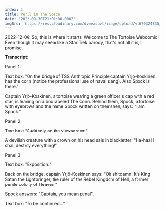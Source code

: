 ```yaml
---
index: 1
title: Peril in The Space
date: '2022-09-30T21:00:00.000Z'
imgSrc: 'https://res.cloudinary.com/dvweaspvt/image/upload/v1670324835/1_eqeo6r.png'
---
```


2022-12-06: So, this is where it starts! Welcome to The Tortoise Webcomic! Even though it may seem like a Star Trek parody, that's not all it is, I promise.

**Transcript:**

Panel 1:

Text box: "On the bridge of TSS Anthropic Principle captain Yrjö-Koskinen has the conn (notice the professional use of naval slang). Also Spock is there."

Captain Yrjö-Koskinen, a tortoise wearing a green officer's cap with a red star, is leaning on a box labeled The Conn. Behind them, Spock, a tortoise with eyebrows and the name Spock written on their shell, says: "I am Spock."

Panel 2:

Text box: "Suddenly on the viewscreen:"

A devilish creature with a crown on his head sais in blackletter: "Ha-haa! I shall destroy everything!"

Panel 3:

Text box: "Exposition:"

Back on the bridge, captain Yrjö-Koskinen says: "Oh shitdamn! It's King Satan the Lightbringer, the ruler of the Rebel Kingdom of Hell, a former penile colony of Heaven!"

Spock answers: "Captain, you mean penal".

Text box: "To be continued..."
